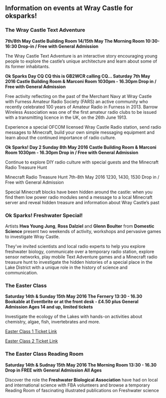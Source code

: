 ## Information on events at Wray Castle for oksparks!

### The Wray Castle Text Adventure
**7th/8th May
Castle Building Room
14/15th May
The Morning Room
10:30-16:30
Drop-in / Free with General Admission**

The Wray Castle Text Adventure is an interactive story encouraging young people to explore the castle’s unique architecture and learn about some of its former inhabitants. 

**Ok Sparks Day
CQ CQ this is GB2WCR calling CQ...
Saturday 7th May 2016
Castle Building Room & Marconi Room
1030pm - 16.30pm
Drop in / Free with General Admission**

Free activity reflecting on the past of the Merchant Navy at Wray Castle with Furness Amateur Radio Society (FARS) an active community who recently celebrated 100 years of Amateur Radio in Furness in 2013. Barrow Wireless Association was one of the first amateur radio clubs to be issued with a transmitting licence in the UK, on the 26th June 1913. 

Experience a special OFCOM licensed Wray Castle Radio station, send radio messages to Minecraft, build your own simple messaging equipment and learn about the continued importance of radio culture.

**Ok Sparks! Day 2
Sunday 8th May 2016
Castle Building Room & Marconi Room
1030pm - 16.30pm
Drop in / Free with General Admission**

Continue to explore DIY radio culture with special guests and the Minecraft Radio Treasure Hunt

Minecraft Radio Treasure Hunt
7th-8th May 2016
1230, 1430, 1530
Drop in / Free with General Admission

Special Minecraft blocks have been hidden around the castle: when you find them low power radio modules send a message to a local Minecraft server and reveal hidden treasure and information about Wray Castle’s past


### Ok Sparks! Freshwater Special!

Artists **Hwa Young Jung**, **Ross Dalziel** and **Glenn Boulter** from **Domestic Science** present two weekends of activity, workshops and pervasive games to investigate Wray Castle.

They've invited scientists and local radio experts to help you explore freshwater biology, communicate over a temporary radio station, explore sensor networks, play mobile Text Adventure games and a Minecraft radio treasure hunt to investigate the hidden histories of a special place in the Lake District with a unique role in the history of science and communication.

### The Easter Class
**Saturday 14th & Sunday 15th May 2016
The Fernery
13:30 - 16.30
Bookable at Eventbrite or at the front desk - £4.50 plus General Admission
Ages 14 and up, limited tickets**

Investigate the ecology of the Lakes with hands-on activities about chemistry, algae, fish, invertebrates and more. 

[Easter Class 1 Ticket Link](https://www.eventbrite.co.uk/e/ok-sparks-presents-the-easter-class-an-introduction-to-freshwater-biology-tickets-4037309702)

[Easter Class 2 Ticket Link](https://www.eventbrite.co.uk/e/ok-sparks-presents-the-easter-class-an-introduction-to-freshwater-biology-tickets-24344781898)

### The Easter Class Reading Room
**Saturday 14th & Sudnay 15th May 2016
The Morning Room
13:30 - 16.30
Drop in FREE with General Admission
All Ages**

Discover the role the **Freshwater Biological Association** have had on local and international science with FBA volunteers and browse a temporary Reading Room of fascinating illustrated publications on Freshwater science

